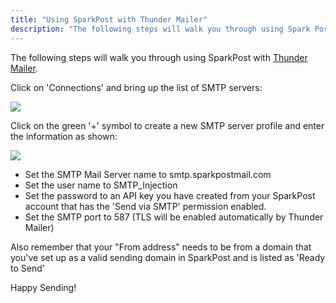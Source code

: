 ```yaml
---
title: "Using SparkPost with Thunder Mailer"
description: "The following steps will walk you through using Spark Post with Thunder Mailer Click on Connections and bring up the list of SMTP servers Click on the green symbol to create a new SMTP server profile and enter the information as shown Set the SMTP Mail Server name to smtp..."
---
```


The following steps will walk you through using SparkPost with [Thunder Mailer](http://thundermailer.com).

Click on 'Connections' and bring up the list of SMTP servers:

![](media/thunder-mailer/Thunder_Connection_original.jpg)

Click on the green '+' symbol to create a new SMTP server profile and enter the information as shown:

![](media/thunder-mailer/ThunderSettings_original.jpg)

* Set the SMTP Mail Server name to smtp.sparkpostmail.com
* Set the user name to SMTP_Injection
* Set the password to an API key you have created from your SparkPost account that has the 'Send via SMTP' permission enabled.
* Set the SMTP port to 587 (TLS will be enabled automatically by Thunder Mailer)

Also remember that your "From address" needs to be from a domain that you've set up as a valid sending domain in SparkPost and is listed as 'Ready to Send'

Happy Sending!
